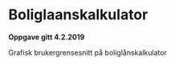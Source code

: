 # Boliglaanskalkulator

**Oppgave gitt 4.2.2019**

Grafisk brukergrensesnitt på boliglånskalkulator
